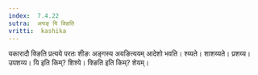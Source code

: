 ```yaml
---
index:  7.4.22
sutra:  अयङ् यि क्ङिति
vritti:  kashika 
---
```


यकारादौ क्ङिति प्रत्यये परतः शीङः अङ्गस्य अयङित्ययम् आदेशो भवति। श्य्यते। शाशय्यते। प्रशय्य। उपशय्य। यि इति किम्? शिश्ये। क्ङिति इति किम्? शेयम्।

